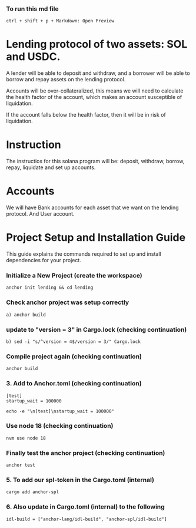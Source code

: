 ### To run this md file 
```shell
ctrl + shift + p + Markdown: Open Preview
```

# Lending protocol of two assets: SOL and USDC.

A lender will be able to deposit and withdraw, and a borrower will be able to borrow and repay assets on the lending protocol.

Accounts will be over-collateralized, this means we will need to calculate the health factor of the account, which makes an account
susceptible of liquidation.

If the account falls below the health factor, then it will be in risk of liquidation.

# Instruction

The instructios for this solana program will be: deposit, withdraw, borrow, repay, liquidate and set up accounts.

# Accounts 

We will have Bank accounts for each asset that we want on the lending protocol.
And User account.

# Project Setup and Installation Guide

This guide explains the commands required to set up and install dependencies for your project.

### Initialize a New Project (create the workspace)
```shell
anchor init lending && cd lending
```

### Check anchor project was setup correctly
```shell
a) anchor build
```

### update to "version = 3" in Cargo.lock (checking continuation)
```shell
b) sed -i "s/^version = 4$/version = 3/" Cargo.lock
```

### Compile project again (checking continuation)
```shell
anchor build
```

### 3. Add to Anchor.toml (checking continuation)
```shell
[test]
startup_wait = 100000

echo -e "\n[test]\nstartup_wait = 100000"
```

### Use node 18 (checking continuation)
```shell
nvm use node 18
```

### Finally test the anchor project  (checking continuation)
```shell
anchor test
```

### 5.  To add our spl-token in the Cargo.toml (internal)
```shell
cargo add anchor-spl
```

### 6.  Also update in Cargo.toml (internal) to the following
```shell
idl-build = ["anchor-lang/idl-build", "anchor-spl/idl-build"]
```



